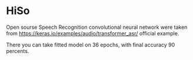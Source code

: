 # HiSo

Open sourse Speech Recognition convolutional neural network were taken from https://keras.io/examples/audio/transformer_asr/ official example.

There you can take fitted model on 36 epochs, with final accuracy 90 percents.
